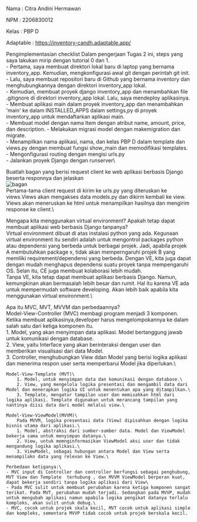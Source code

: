 Nama        : Citra Andini Hermawan

NPM         : 2206830012

Kelas       : PBP D

Adaptable   : https://inventory-candh.adaptable.app/

Pengimplementasian checklist
    Dalam pengerjaan Tugas 2 ini, steps yang saya lakukan mirip dengan tutorial 0 dan 1.\
    - Pertama, saya membuat direktori lokal baru di laptop yang bernama inventory_app. Kemudian, mengkonfigurasi awal git dengan perintah git init.\
    - Lalu, saya membuat repositori baru di Github yang bernama inventory dan menghubungkannya dengan direktori inventory_app lokal.\
    - Kemudian, membuat proyek django inventory_app dan menambahkan file .gitignore di direktori inventory_app lokal. Lalu, saya mendeploy aplikasinya.\
    - Membuat aplikasi main dalam proyek inventory_app dan menambahkan 'main' ke dalam INSTALLED_APPS dalam settings,py di proyek inventory_app untuk mendaftarkan aplikasi main.\
    - Membuat model dengan nama Item dengan atribut name, amount, price, dan description.
    -  Melakukan migrasi model dengan makemigration dan migrate.\
    - Menampilkan nama aplikasi, nama, dan kelas PBP D dalam template dan views.py dengan membuat fungsi show_main dan memodifikasi templates.\
    - Mengonfigurasi routing dengan mengisi urls.py\
    - Jalankan proyek Django dengan runserver\


Buatlah bagan yang berisi request client ke web aplikasi berbasis Django beserta responnya dan jelaskan \
![bagan](https://i.postimg.cc/KvYhYR6v/Whats-App-Image-2023-09-13-at-10-04-33.jpg)
\
    Pertama-tama client request di kirim ke urls.py yang diteruskan ke views.Views akan mengakses data models.py dan dikirm kembali ke view. Views akan meneruskan ke html untuk menampilkan hasilnya dan mengirim response ke client.\

Mengapa kita menggunakan virtual environment? Apakah tetap dapat membuat aplikasi web berbasis Django tanpanya?\
    Virtual environment dibuat di atas instalasi python yang ada. Kegunaan virtual environment itu sendiri adalah untuk mengontrol packages python atau dependensi yang berbeda untuk berbagai projek. Jadi, apabila projek A membutuhkan package x, tidak akan memperngaruhi projek B yang memiliki requirement/dependensi yang berbeda. Dengan VE, kita juga dapat dengan mudah menghapus dependensi suatu proyek tanpa mempengaruhi OS. Selan itu, CE juga membuat kolaborasi lebih mudah.\
    Tanpa VE, kita tetap dapat membuat aplikasi berbasis Django. Namun, kemungkinan akan bermasalah lebih besar dan rumit. Hal itu karena VE ada untuk mempermudah software developing. Akan lebih baik apabila kita menggunakan virtual environment.\

Apa itu MVC, MVT, MVVM dan perbedaannya?\
    Model-View-Controller (MVC) membagi program menjadi 3 komponen. Ketika membuat aplikasinya,developer harus mengelompokannya ke dalam salah satu dari ketiga komponen itu.\
        1. Model, yang akan menyimpan data aplikasi. Model bertanggung jawab untuk komunikasi dengan database.\
        2. View, yaitu Interface yang akan berinteraksi dengan user dan memberikan visualisasi dari data Model.\
        3. Controller, menghubungkan View ddan Model yang berisi logika aplikasi dan menerima respon user serta memperbarui Model jika diperlukan.\

    Model-View-Template (MVT)\
        1. Model, untuk menyimpan data dan komunikasi dengan database.\
        2. View, yang mengelola logika presentasi dan mengambil data dari Model dan menerapkan logika UI untuk menentukan apa yang ditampilkan.\
        3. Template, mengatur tampilan user dan memisahkan html dari logika aplikasi. Template digunakan untuk merancang tampilan yang nantinya diisi data dari model melalui view.\
    
    Model-View-ViewModel(MVVM)\
        Pada MVVM, logika presentasi data (View) dipisahkan dengan logika bisnis utama dari aplikasi.\
        1. Model, abstraksi dari sumber-sumber data. Model dan ViewModel bekerja sama untuk menyimpan datanya.\
        2. View, untuk memnginformasikan ViewModel aksi user dan tidak mengandung logika aplikasi.\
        3. ViewModel, sebagai hubungan antara Model dan View serta menampilakn data yang relevan ke View.\
    
    Perbedaan ketiganya:\
    - MVC input di Controller dan controller berfungsi sebagai penghubung, MVT View dan Template  terhubung , dan MVVM ViewModel berperan kuat, dapat bekerja sendiri tanpa logika aplikasi dari View\
    - Pada MVC sulit untuk membuat perubahan karena ketiga komponen sangat terikat. Pada MVT, perubahan mudah terjadi. Sedangkan pada MVVP, mudah untuk mengubah aplikasi namun apabila logika pengikat datanya terlalu kompleks, akan sulit untuk debug.\
    - MVC, cocok untuk projek skala kecil, MVT cocok untuk aplikasi simple dan kompleks, sementara MVVP tidak cocok untuk projek berskala kecil.